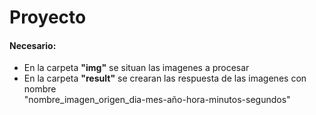 # Proyecto

#### Necesario:
- En la carpeta **"img"** se situan las imagenes a procesar
- En la carpeta **"result"** se crearan las respuesta de las imagenes con nombre  
"nombre_imagen_origen_dia-mes-año-hora-minutos-segundos"
